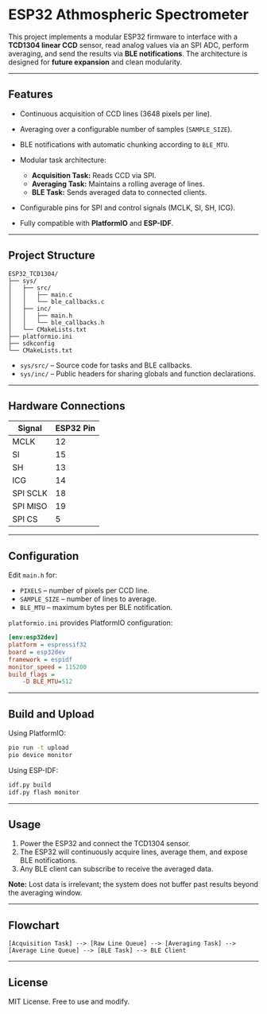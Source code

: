 # ESP32 Athmospheric Spectrometer

This project implements a modular ESP32 firmware to interface with a **TCD1304 linear CCD** sensor, read analog values via an SPI ADC, perform averaging, and send the results via **BLE notifications**. The architecture is designed for **future expansion** and clean modularity.

---

## **Features**

* Continuous acquisition of CCD lines (3648 pixels per line).
* Averaging over a configurable number of samples (`SAMPLE_SIZE`).
* BLE notifications with automatic chunking according to `BLE_MTU`.
* Modular task architecture:

  * **Acquisition Task:** Reads CCD via SPI.
  * **Averaging Task:** Maintains a rolling average of lines.
  * **BLE Task:** Sends averaged data to connected clients.
* Configurable pins for SPI and control signals (MCLK, SI, SH, ICG).
* Fully compatible with **PlatformIO** and **ESP-IDF**.

---

## **Project Structure**

```
ESP32_TCD1304/
├── sys/
│   ├── src/
│   │   ├── main.c
│   │   └── ble_callbacks.c
│   ├── inc/
│   │   ├── main.h
│   │   └── ble_callbacks.h
│   └── CMakeLists.txt
├── platformio.ini
├── sdkconfig
└── CMakeLists.txt
```

* `sys/src/` – Source code for tasks and BLE callbacks.
* `sys/inc/` – Public headers for sharing globals and function declarations.

---

## **Hardware Connections**

| Signal   | ESP32 Pin |
| -------- | --------- |
| MCLK     | 12        |
| SI       | 15        |
| SH       | 13        |
| ICG      | 14        |
| SPI SCLK | 18        |
| SPI MISO | 19        |
| SPI CS   | 5         |

---

## **Configuration**

Edit `main.h` for:

* `PIXELS` – number of pixels per CCD line.
* `SAMPLE_SIZE` – number of lines to average.
* `BLE_MTU` – maximum bytes per BLE notification.

`platformio.ini` provides PlatformIO configuration:

```ini
[env:esp32dev]
platform = espressif32
board = esp32dev
framework = espidf
monitor_speed = 115200
build_flags =
    -D BLE_MTU=512
```

---

## **Build and Upload**

Using PlatformIO:

```bash
pio run -t upload
pio device monitor
```

Using ESP-IDF:

```bash
idf.py build
idf.py flash monitor
```

---

## **Usage**

1. Power the ESP32 and connect the TCD1304 sensor.
2. The ESP32 will continuously acquire lines, average them, and expose BLE notifications.
3. Any BLE client can subscribe to receive the averaged data.

**Note:** Lost data is irrelevant; the system does not buffer past results beyond the averaging window.

---

## **Flowchart**

```
[Acquisition Task] --> [Raw Line Queue] --> [Averaging Task] --> [Average Line Queue] --> [BLE Task] --> BLE Client
```

---

## **License**

MIT License. Free to use and modify.
